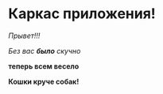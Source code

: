 # Каркас приложения!

_Прывет!!!_

*Без вас __было__ скучно*

__теперь всем весело__

**Кошки круче собак!**
